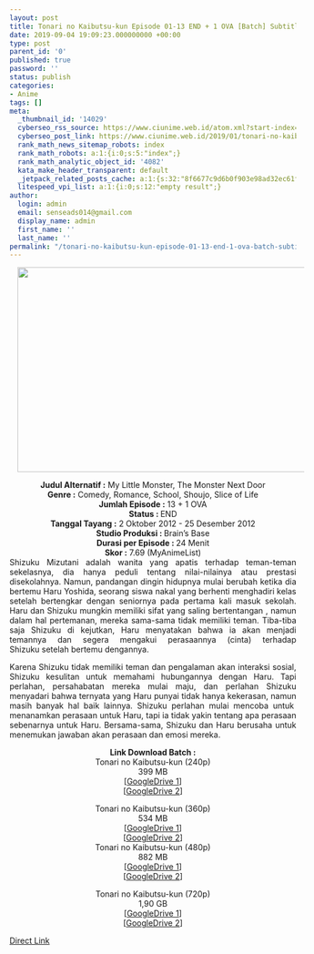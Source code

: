 ```yaml
---
layout: post
title: Tonari no Kaibutsu-kun Episode 01-13 END + 1 OVA [Batch] Subtitle Indonesia
date: 2019-09-04 19:09:23.000000000 +00:00
type: post
parent_id: '0'
published: true
password: ''
status: publish
categories:
- Anime
tags: []
meta:
  _thumbnail_id: '14029'
  cyberseo_rss_source: https://www.ciunime.web.id/atom.xml?start-index=3901&max-results=150
  cyberseo_post_link: https://www.ciunime.web.id/2019/01/tonari-no-kaibutsu-kun-episode-01-13.html
  rank_math_news_sitemap_robots: index
  rank_math_robots: a:1:{i:0;s:5:"index";}
  rank_math_analytic_object_id: '4082'
  kata_make_header_transparent: default
  _jetpack_related_posts_cache: a:1:{s:32:"8f6677c9d6b0f903e98ad32ec61f8deb";a:2:{s:7:"expires";i:1651535370;s:7:"payload";a:0:{}}}
  litespeed_vpi_list: a:1:{i:0;s:12:"empty result";}
author:
  login: admin
  email: senseads014@gmail.com
  display_name: admin
  first_name: ''
  last_name: ''
permalink: "/tonari-no-kaibutsu-kun-episode-01-13-end-1-ova-batch-subtitle-indonesia/"
---
```

<div class="separator" style="clear: both; text-align: center;"><a href="https://1.bp.blogspot.com/-rwcs7uC0Jgo/XD9nS6OlPWI/AAAAAAAAHtU/QjXZCAufMLsHXruaZuIpaILadE3ngKpRwCLcBGAs/s1600/Tonari%2Bno%2BKaibutsu-kun.jpg" imageanchor="1" style="margin-left: 1em; margin-right: 1em;"><img border="0" data-original-height="720" data-original-width="1280" height="360" src="{{ site.baseurl }}/assets/2019/09/Tonari%2Bno%2BKaibutsu-kun.jpg" width="640" /></a></div>
<p>
<div style="text-align: center;"><b>Judul</b><b><b> Alternatif</b> :</b> My Little Monster, The Monster Next Door</div>
<div style="text-align: center;"><b><b>Genre :</b></b> Comedy, Romance, School, Shoujo, Slice of Life </div>
<div style="text-align: center;"><b>Jumlah Episode :</b> 13 + 1 OVA<br /><b>Status :&nbsp;</b>END<br /><b>Tanggal Tayang :</b> 2 Oktober 2012 - 25 Desember 2012 <br /><b>Studio Produksi : </b>Brain’s Base<br /><b>Durasi per Episode :&nbsp;</b>24 Menit</div>
<div style="text-align: center;"><b>Skor :</b> 7.69 (MyAnimeList)</div>
<div style="text-align: center;"></div>
<div style="text-align: justify;">Shizuku Mizutani adalah wanita yang apatis terhadap teman-teman sekelasnya, dia hanya peduli tentang nilai-nilainya atau prestasi disekolahnya. Namun, pandangan dingin hidupnya mulai berubah ketika dia bertemu Haru Yoshida, seorang siswa nakal yang berhenti menghadiri kelas setelah bertengkar dengan seniornya pada pertama kali masuk sekolah. Haru dan Shizuku&nbsp;mungkin memiliki sifat yang saling bertentangan&nbsp;, namun dalam hal pertemanan, mereka sama-sama tidak memiliki teman. Tiba-tiba saja&nbsp;Shizuku di kejutkan, Haru&nbsp;menyatakan bahwa ia akan menjadi temannya dan segera mengakui perasaannya (cinta) terhadap Shizuku&nbsp;setelah bertemu dengannya.</p>
<p>Karena Shizuku&nbsp;tidak memiliki teman dan pengalaman akan interaksi sosial, Shizuku kesulitan untuk memahami hubungannya dengan Haru. Tapi perlahan, persahabatan mereka mulai maju, dan perlahan Shizuku menyadari bahwa ternyata yang Haru punyai tidak hanya kekerasan, namun masih banyak hal baik lainnya. Shizuku&nbsp;perlahan mulai mencoba untuk&nbsp; menanamkan perasaan untuk Haru, tapi ia tidak yakin tentang apa perasaan sebenarnya untuk Haru. Bersama-sama, Shizuku dan Haru&nbsp;berusaha untuk menemukan jawaban akan perasaan dan emosi mereka.</p></div>
<div style="text-align: justify;"></div>
<div style="text-align: justify;"></div>
<div style="text-align: center;"><b>Link Download Batch :</b></div>
<div style="text-align: center;">
<div style="text-align: center;">Tonari no Kaibutsu-kun (240p)</div>
<div style="text-align: center;">399 MB<br />[<a href="https://drive.google.com/file/d/1VM5meH97oRe_R3FjVJ9MAmFytYDGv4LE/view" target="_blank" rel="noopener">GoogleDrive 1</a>]<br />[<a href="https://drive.google.com/file/d/1LnkHiZs_HXmy0sMGNefz3m7zRJJ5j6xt/view" target="_blank" rel="noopener">GoogleDrive 2</a>]</p>
</div>
</div>
<div style="text-align: center;">Tonari no Kaibutsu-kun (360p)</div>
<div style="text-align: center;">534 MB</div>
<div style="text-align: center;">[<a href="https://drive.google.com/file/d/1e82b15cTwcAhVRJYVdb4gr347skOFY4a/view" target="_blank" rel="noopener">GoogleDrive 1</a>]<br />[<a href="https://drive.google.com/file/d/1z8O7-YNz4JBdhM0cbjyhqExqb7Dj5KZj/view" target="_blank" rel="noopener">GoogleDrive 2</a>]</div>
<div style="text-align: center;"></div>
<div style="text-align: center;">Tonari no Kaibutsu-kun (480p)<br />882 MB</div>
<div style="text-align: center;">[<a href="https://drive.google.com/file/d/1ZhdQ4YSu_PxArdfmBF2OII1F4OuWRAy2/view" target="_blank" rel="noopener">GoogleDrive 1</a>]<br />[<a href="https://drive.google.com/file/d/1qkBWaXAxmK0CnFtxQEqhrazE-5bj0nhH/view" target="_blank" rel="noopener">GoogleDrive 2</a>]</p>
<p>Tonari no Kaibutsu-kun (720p)<br />1,90 GB<br />[<a href="https://drive.google.com/file/d/1mMa128eekCgP4yWNwbq57Khen7jYxeSe/view" target="_blank" rel="noopener">GoogleDrive 1</a>]<br />[<a href="https://drive.google.com/file/d/1hXYsjedPYCVwW6S1VFo8qXyjyHIA2uiu/view" target="_blank" rel="noopener">GoogleDrive 2</a>]</div>
<link rel="stylesheet" href="https://cdnjs.cloudflare.com/ajax/libs/font-awesome/4.7.0/css/font-awesome.min.css" />
<div class="divbtn"> <a href="https://handymansurrender.com/fihup8buzv?key=94550f7ce39444073321dde3b8782f97" class="btn"><i class="fa fa-download"></i> Direct Link</a> </div>
